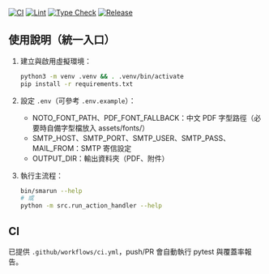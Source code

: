 <p align="left">
  <a href="https://github.com/YOU-JIE-hub/smart-mail-agent/actions"><img alt="CI" src="https://img.shields.io/github/actions/workflow/status/YOU-JIE-hub/smart-mail-agent/ci.yml?branch=main&label=CI"></a>
  <a href="https://github.com/YOU-JIE-hub/smart-mail-agent/actions"><img alt="Lint" src="https://img.shields.io/github/actions/workflow/status/YOU-JIE-hub/smart-mail-agent/lint.yml?branch=main&label=lint"></a>
  <a href="https://github.com/YOU-JIE-hub/smart-mail-agent/actions"><img alt="Type Check" src="https://img.shields.io/github/actions/workflow/status/YOU-JIE-hub/smart-mail-agent/typecheck.yml?branch=main&label=type"></a>
  <a href="https://github.com/YOU-JIE-hub/smart-mail-agent/releases"><img alt="Release" src="https://img.shields.io/github/v/release/YOU-JIE-hub/smart-mail-agent?display_name=tag"></a>
</p>


## 使用說明（統一入口）

1. 建立與啟用虛擬環境：
   ```bash
   python3 -m venv .venv && . .venv/bin/activate
   pip install -r requirements.txt
   ```

2. 設定 `.env`（可參考 `.env.example`）：
   - NOTO_FONT_PATH、PDF_FONT_FALLBACK：中文 PDF 字型路徑（必要時自備字型檔放入 assets/fonts/）
   - SMTP_HOST、SMTP_PORT、SMTP_USER、SMTP_PASS、MAIL_FROM：SMTP 寄信設定
   - OUTPUT_DIR：輸出資料夾（PDF、附件）

3. 執行主流程：
   ```bash
   bin/smarun --help
   # 或
   python -m src.run_action_handler --help
   ```

## CI

已提供 `.github/workflows/ci.yml`，push/PR 會自動執行 pytest 與覆蓋率報告。
